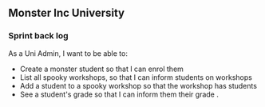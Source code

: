## Monster Inc University

### Sprint back log
As a Uni Admin, I want to be able to:
- Create a monster student so that I can enrol them
- List all spooky workshops, so that I can inform students on workshops
- Add a student to a spooky workshop so that the workshop has students
- See a student's grade so that I can inform them their grade .
